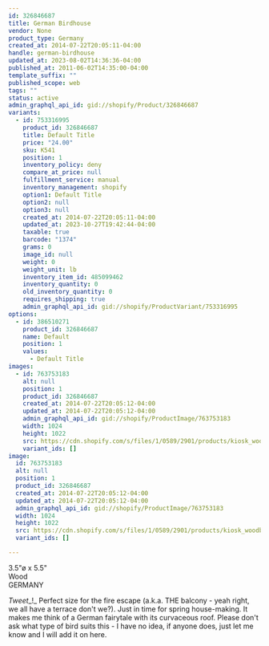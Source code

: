 ```yaml
---
id: 326846687
title: German Birdhouse
vendor: None
product_type: Germany
created_at: 2014-07-22T20:05:11-04:00
handle: german-birdhouse
updated_at: 2023-08-02T14:36:36-04:00
published_at: 2011-06-02T14:35:00-04:00
template_suffix: ""
published_scope: web
tags: ""
status: active
admin_graphql_api_id: gid://shopify/Product/326846687
variants:
  - id: 753316995
    product_id: 326846687
    title: Default Title
    price: "24.00"
    sku: K541
    position: 1
    inventory_policy: deny
    compare_at_price: null
    fulfillment_service: manual
    inventory_management: shopify
    option1: Default Title
    option2: null
    option3: null
    created_at: 2014-07-22T20:05:11-04:00
    updated_at: 2023-10-27T19:42:44-04:00
    taxable: true
    barcode: "1374"
    grams: 0
    image_id: null
    weight: 0
    weight_unit: lb
    inventory_item_id: 485099462
    inventory_quantity: 0
    old_inventory_quantity: 0
    requires_shipping: true
    admin_graphql_api_id: gid://shopify/ProductVariant/753316995
options:
  - id: 386510271
    product_id: 326846687
    name: Default
    position: 1
    values:
      - Default Title
images:
  - id: 763753183
    alt: null
    position: 1
    product_id: 326846687
    created_at: 2014-07-22T20:05:12-04:00
    updated_at: 2014-07-22T20:05:12-04:00
    admin_graphql_api_id: gid://shopify/ProductImage/763753183
    width: 1024
    height: 1022
    src: https://cdn.shopify.com/s/files/1/0589/2901/products/kiosk_woodbirdhouse.tif.jpeg?v=1406073912
    variant_ids: []
image:
  id: 763753183
  alt: null
  position: 1
  product_id: 326846687
  created_at: 2014-07-22T20:05:12-04:00
  updated_at: 2014-07-22T20:05:12-04:00
  admin_graphql_api_id: gid://shopify/ProductImage/763753183
  width: 1024
  height: 1022
  src: https://cdn.shopify.com/s/files/1/0589/2901/products/kiosk_woodbirdhouse.tif.jpeg?v=1406073912
  variant_ids: []

---
```


3.5"ø x 5.5"  
Wood  
GERMANY

_Tweet__!_ Perfect size for the fire escape (a.k.a. THE balcony - yeah right, we all have a terrace don't we?). Just in time for spring house-making. It makes me think of a German fairytale with its curvaceous roof. Please don't ask what type of bird suits this - I have no idea, if anyone does, just let me know and I will add it on here.